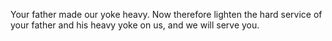 Your father made our yoke heavy. Now therefore lighten the hard service of your father and his heavy yoke on us, and we will serve you.
